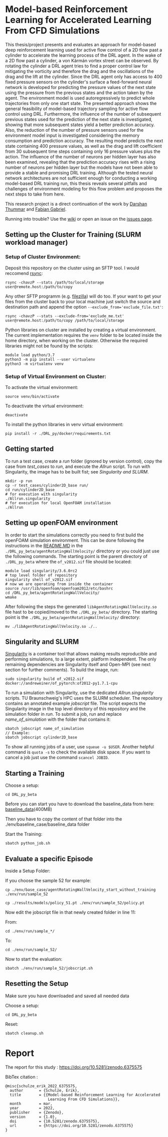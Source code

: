 # Model-based Reinforcement Learning for Accelerated Learning From CFD Simulations

This thesis/project presents and evaluates an approach for model-based deep reinforcement learning used for active flow control of a 2D flow past a cylinder to accelerate the learning process of the DRL agent. In the wake of a 2D flow past a cylinder, a von Kármán vortex street can be observed. By rotating the cylinder a DRL agent tries to find a proper control law for mitigating the vorticity and therefore the drag and the oscillations of the drag and the lift at the cylinder. Since the DRL agent only has access to 400 fixed pressure sensors on the cylinder's surface a feed-forward neural network is developed for predicting the pressure values of the next state using the pressure from the previous states and the action taken by the agent. The environment model is used autoregressively to predict whole trajectories from only one start state. The presented approach shows the general feasibility of model-based trajectory sampling for active flow control using DRL. Furthermore, the influence of the number of subsequent previous states used for the prediction of the next state is investigated, showing that more subsequent states yield a better prediction accuracy. Also, the reduction of the number of pressure sensors used for the environment model input is investigated considering the memory consumption and prediction accuracy. The resulting model predicts the next state containing 400 pressure values, as well as the drag and lift coefficient from 30 subsequent time steps containing only 16 pressure values plus the action. The influence of the number of neurons per hidden layer has also been examined, revealing that the prediction accuracy rises with a rising number of neurons per hidden layer but the models have not been able to provide a stable and promising DRL training. Although the tested neural network architectures are not sufficient enough for conducting a working model-based DRL training run, this thesis reveals several pitfalls and challenges of environment modeling for this flow problem and proposes the next steps to take from here.

This research project is a direct continuation of the work by [Darshan Thummar](https://github.com/darshan315/flow_past_cylinder_by_DRL) and [Fabian Gabriel](https://github.com/FabianGabriel/Active_flow_control_past_cylinder_using_DRL).

Running into trouble? Use the [wiki](https://github.com/ErikSchulze1796/Active_flow_control_past_cylinder_using_DRL/wiki) or open an issue on the [issues page](https://github.com/ErikSchulze1796/Active_flow_control_past_cylinder_using_DRL/issues).

## Setting up the Cluster for Training (SLURM workload manager)
### Setup of Cluster Environment:

Deposit this repository on the cluster using an SFTP tool. I would reccomend [rsync](https://explainshell.com/explain?cmd=+rsync+-chavzP+--stats++%2Fpath%2Fto%2Flocal%2Fstorage++user%40remote.host%3A%2Fpath%2Fto%2Fcopy):

```
rsync -chavzP --stats /path/to/local/storage user@remote.host:/path/to/copy
```

Any other SFTP programm (e.g. [filezilla](https://filezilla-project.org/)) will do too.
If your want to get your files from the cluster back to your local machine just switch the source and destination path and append the option ```--exclude_from='exclude_file.txt'```:

```
rsync -chavzP --stats --exclude-from='exclude_me.txt' user@remote.host:/path/to/copy /path/to/local/storage
```


Python libraries on cluster are installed by creating a virtual environment. The current implementation requires the ```venv``` folder to be located inside the home directory, when working on the cluster. Otherwise the required libraries might not be found by the scripts:

```
module load python/3.7 
python3 -m pip install --user virtualenv 
python3 -m virtualenv venv
```


### Setup of Virtual Environment on Cluster:
To activate the virtual environment:

```
source venv/bin/activate
```

To deactivate the virtual environment:

```
deactivate
```


To install the python libraries in venv virtual environment:

```
pip install -r ./DRL_py/docker/requirements.txt
```

## Getting started

To run a test case, create a *run* folder (ignored by version control), copy the case from *test_cases* to *run*, and execute the *Allrun* script. To run with Singularity, the image has to be built fist; see *Singularity and SLURM*.

```
mkdir -p run
cp -r test_cases/cylinder2D_base run/
cd run/cylinder2D_base
# for execution with singularity
./Allrun.singularity
# for execution for local OpenFOAM installation
./Allrun
```
## Setting up openFOAM environment
In order to start the simulations correctly you need to first build the openFOAM simulation environment. This can be done following the instructions in the [README.MD](https://github.com/ErikSchulze1796/Active_flow_control_past_cylinder_using_DRL/blob/main/DRL_py_beta/agentRotatingWallVelocity/README.md) in the ```./DRL_py_beta/agentRotatingWallVelocity/``` directory or you could just use the following commands.
The starting point is the parent directory of ```./DRL_py_beta``` where the ```of_v2012.sif``` file should be located:

```
module load singularity/3.6.0rc2
# top level folder of repository
singularity shell of_v2012.sif
# now we are operating from inside the container
source /usr/lib/openfoam/openfoam2012/etc/bashrc
cd /DRL_py_beta/agentRotatingWallVelocity/
wmake
```

After following the steps the generated ```libAgentRotatingWallVelocity.so``` file hast to be copied/moved to the ```./DRL_py_beta/``` directory. The starting point is the ```./DRL_py_beta/agentRotatingWallVelocity/``` directory:
```
mv ./libAgentRotatingWallVelocity.so ./..
```

## Singularity and SLURM

[Singularity]() is a container tool that allows making results reproducible and performing simulations, to a large extent, platform independent. The only remaining dependencies are Singularity itself and Open-MPI (see next section for further comments). To build the image, run:

```
sudo singularity build of_v2012.sif docker://andreweiner/of_pytorch:of2012-py1.7.1-cpu
```
To run a simulation with Singularity, use the dedicated *Allrun.singularity* scripts. TU Braunschweig's HPC uses the SLURM scheduler. The repository contains an annotated example *jobscript* file. The script expects the Singularity image in the top level directory of this repository and the simulation folder in *run*. To submit a job, run and replace *name_of_simulation* with the folder that contains it:

```
sbatch jobscript name_of_simulation
// Example:
sbatch jobscript cylinder2D_base
```
To show all running jobs of a user, use `squeue -u $USER`. Another helpful command is `quota -s` to check the available disk space.
If you want to cancel a job just use the command `scancel JOBID`.

## Starting a Training

Choose a setup: 

`cd DRL_py_beta`

Before you can start you have to download the baseline_data from here:
[baseline_data](https://cloudstorage.tu-braunschweig.de/getlink/fiM1FGVmAfb8ACriCFRs74wM/baseline_data.zip)(400MB)

Then you have to copy the content of that folder into the ./env/baseline_case/baseline_data folder

Start the Training:

`sbatch python_job.sh`

## Evaluate a specific Episode
Inside a Setup Folder:

If you choose the sample 52 for example:

`cp ./env/base_case/agentRotatingWallVelocity_start_without_training ./env/run/sample_52`

`cp ./results/models/policy_51.pt ./env/run/sample_52/policy.pt`

Now edit the jobscript file in that newly created folder in line 11:

From:

`cd ./env/run/sample_*/`

To:

`cd ./env/run/sample_52/`

Now to start the evaluation:

`sbatch ./env/run/sample_52/jobscript.sh`

## Resetting the Setup
Make sure you have downloaded and saved all needed data

Choose a setup:

`cd DRL_py_beta`

Reset:

`sbatch cleanup.sh`

# Report

The report for this study : https://doi.org/10.5281/zenodo.6375575

BibTex citation : 
```
@misc{schulze_erik_2022_6375575,
  author       = {Schulze, Erik},
  title        = {{Model-based Reinforcement Learning for Accelerated 
                   Learning From CFD Simulations}},
  month        = mar,
  year         = 2022,
  publisher    = {Zenodo},
  version      = {1.0},
  doi          = {10.5281/zenodo.6375575},
  url          = {https://doi.org/10.5281/zenodo.6375575}
}
```
